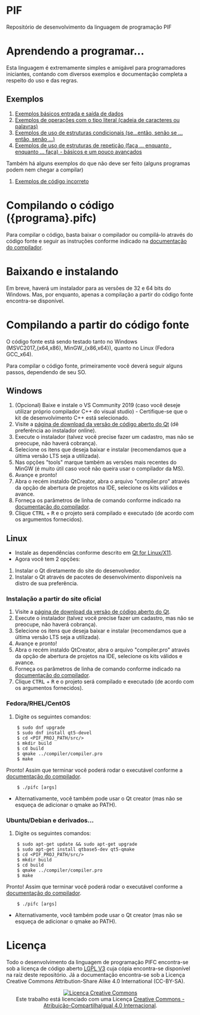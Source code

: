 # PIF

Repositório de desenvolvimento da linguagem de programação PIF

# Aprendendo a programar...

Esta linguagem é extremamente simples e amigável para programadores iniciantes, contando com diversos exemplos e documentação completa a respeito do uso e das regras.

## Exemplos

1. [Exemplos básicos entrada e saída de dados](./exemplos/1.%20basico_operacoes_es/)
1. [Exemplos de operações com o tipo literal (cadeia de caracteres ou palavras)](./exemplos/2.%20operacoes_literal/)
1. [Exemplos de uso de estruturas condicionais (se...então, senão se ... então, senão ...)](./exemplos/3.%20estruturas_condicionais/)
1. [Exemplos de uso de estruturas de repetição (faça ... enquanto , enquanto ... faça) - básicos e um pouco avançados](./exemplos/4.%20estruturas_repeticao/)

Também há alguns exemplos do que não deve ser feito (alguns programas podem nem chegar a compilar)

1. [Exemplos de código incorreto](./exemplos/0.%20erros/)

# Compilando o código ({programa}.pifc)

Para compilar o código, basta baixar o compilador ou compilá-lo através do código fonte e seguir as instruções conforme indicado na [documentação do compilador](./docs/compiler/README.md).

# Baixando e instalando

Em breve, haverá um instalador para as versões de 32 e 64 bits do Windows. Mas, por enquanto, apenas a compilação a partir do código fonte encontra-se disponível.

# Compilando a partir do código fonte

O código fonte está sendo testado tanto no Windows (MSVC2017_{x64,x86}, MinGW_{x86,x64}), quanto no Linux (Fedora GCC_x64).

Para compilar o código fonte, primeiramente você deverá seguir alguns passos, dependendo de seu SO.

## Windows

1. (Opcional) Baixe e instale o VS Community 2019 (caso você deseje utilizar próprio compilador C++ do visual studio) - Certifique-se que o kit de desenvolvimento C++ está selecionado.
1. Visite a [página de download da versão de código aberto do Qt](https://www.qt.io/download-qt-installer) (dê preferência ao instalador online).
1. Execute o instalador (talvez você precise fazer um cadastro, mas não se preocupe, não haverá cobrança).
1. Selecione os itens que deseja baixar e instalar (recomendamos que a última versão LTS seja a utilizada).
1. Nas opções "tools" marque também as versões mais recentes do MinGW (é muito útil caso você não queira usar o compilador da MS).
1. Avançe e pronto!
1. Abra o recém instaldo QtCreator, abra o arquivo "compiler.pro" através da opção de abertura de projetos na IDE, selecione os kits válidos e avance.
1. Forneça os parâmetros de linha de comando conforme indicado na [documentação do compilador](./docs/compiler/README.md).
1. Clique <kbd>CTRL</kbd> + <kbd>R</kbd> e o projeto será compilado e executado (de acordo com os argumentos fornecidos).

## Linux

- Instale as dependências conforme descrito em [Qt for Linux/X11](https://doc.qt.io/qt-5/linux.html).
- Agora você tem 2 opções:

1. Instalar o Qt diretamente do site do desenvolvedor.
1. Instalar o Qt através de pacotes de desenvolvimento disponíveis na distro de sua preferência.

### Instalação a partir do site oficial

1. Visite a [página de download da versão de código aberto do Qt](https://www.qt.io/download-qt-installer).
1. Execute o instalador (talvez você precise fazer um cadastro, mas não se preocupe, não haverá cobrança).
1. Selecione os itens que deseja baixar e instalar (recomendamos que a última versão LTS seja a utilizada).
1. Avançe e pronto!
1. Abra o recém instaldo QtCreator, abra o arquivo "compiler.pro" através da opção de abertura de projetos na IDE, selecione os kits válidos e avance.
1. Forneça os parâmetros de linha de comando conforme indicado na [documentação do compilador](./docs/compiler/README.md).
1. Clique <kbd>CTRL</kbd> + <kbd>R</kbd> e o projeto será compilado e executado (de acordo com os argumentos fornecidos).

### Fedora/RHEL/CentOS

1. Digite os seguintes comandos:

```
	$ sudo dnf upgrade
	$ sudo dnf install qt5-devel
	$ cd <PIF_PROJ_PATH/src/>
	$ mkdir build
	$ cd build
	$ qmake ../compiler/compiler.pro
	$ make
```

Pronto! Assim que terminar você poderá rodar o executável conforme a [documentação do compilador](./docs/compiler/README.md).

```
	$ ./pifc [args]
```

- Alternativamente, você também pode usar o Qt creator (mas não se esqueça de adicionar o qmake ao PATH).

### Ubuntu/Debian e derivados...

1. Digite os seguintes comandos:

```
	$ sudo apt-get update && sudo apt-get upgrade
	$ sudo apt-get install qtbase5-dev qt5-qmake
	$ cd <PIF_PROJ_PATH/src/>
	$ mkdir build
	$ cd build
	$ qmake ../compiler/compiler.pro
	$ make
```

Pronto! Assim que terminar você poderá rodar o executável conforme a [documentação do compilador](./docs/compiler/README.md).

```
	$ ./pifc [args]
```

- Alternativamente, você também pode usar o Qt creator (mas não se esqueça de adicionar o qmake ao PATH).

# Licença

Todo o desenvolvimento da linguagem de programação PIFC encontra-se sob a licença de código aberto [LGPL V3](./LICENCE) cuja cópia encontra-se disponível na raíz deste repositório. Já a documentação encontra-se sob a Licença Creative Commons Attribution-Share Alike 4.0 International (CC-BY-SA).

<p align="center">
	<a rel="license" href="http://creativecommons.org/licenses/by-sa/4.0/"><img alt="Licença Creative Commons" style="border-width:0" src="https://i.creativecommons.org/l/by-sa/4.0/88x31.png" /></a><br />Este trabalho está licenciado com uma Licença <a rel="license" href="http://creativecommons.org/licenses/by-sa/4.0/">Creative Commons - Atribuição-CompartilhaIgual 4.0 Internacional</a>.
</p>